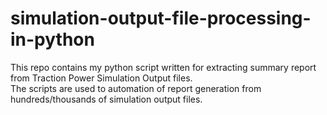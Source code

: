 # simulation-output-file-processing-in-python

This repo contains my python script written for extracting summary report from Traction Power Simulation Output files.  
The scripts are used to automation of report generation from hundreds/thousands of simulation output files.  
